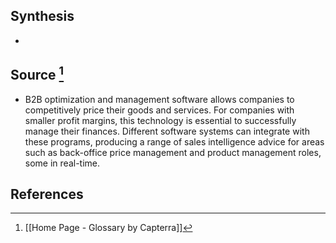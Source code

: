 ## Synthesis
- 
## Source [^1]
- B2B optimization and management software allows companies to competitively price their goods and services. For companies with smaller profit margins, this technology is essential to successfully manage their finances. Different software systems can integrate with these programs, producing a range of sales intelligence advice for areas such as back-office price management and product management roles, some in real-time.
## References

[^1]: [[Home Page - Glossary by Capterra]]